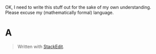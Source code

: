 OK, I need to write this stuff out for the sake of my own understanding. Please excuse my (mathematically formal) language. 

# A


> Written with [StackEdit](https://stackedit.io/).
<!--stackedit_data:
eyJoaXN0b3J5IjpbMTI2Mzg5Mzc4NF19
-->